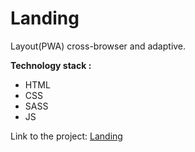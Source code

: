 # Landing

Layout(PWA) cross-browser and adaptive.

**Technology stack :**

* HTML
* CSS
* SASS
* JS

Link to the project: [Landing](https://smillepack.github.io/goodluck/)

<!-- http://goodluck.by/ -->
